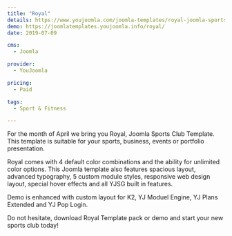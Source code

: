 ```yaml
---
title: "Royal"
details: https://www.youjoomla.com/joomla-templates/royal-joomla-sports-club-template.html
demo: https://joomlatemplates.youjoomla.info/royal/
date: 2019-07-09

cms: 
  - Joomla

provider:
  - YouJoomla

pricing:
  - Paid

tags:
  - Sport & Fitness

--- 
```


For the month of April we bring you Royal, Joomla Sports Club Template. This template is suitable for your sports, business, events or portfolio presentation.

Royal comes with 4 default color combinations and the ability for unlimited color options. This Joomla template also features spacious layout, advanced typography, 5 custom module styles, responsive web design layout, special hover effects and all YJSG built in features.

Demo is enhanced with custom layout for K2, YJ Moduel Engine, YJ Plans Extended and YJ Pop Login.

Do not hesitate, download Royal Template pack or demo and start your new sports club today!
